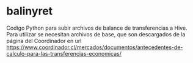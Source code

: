 # balinyret

Codigo Python para subir archivos de balance de transferencias a Hive. Para utilizar se necesitan archivos de base,
que son descargados de la página del Coordinador en url https://www.coordinador.cl/mercados/documentos/antecedentes-de-calculo-para-las-transferencias-economicas/
